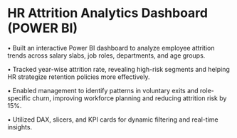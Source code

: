# HR Attrition Analytics Dashboard (POWER BI)

•	Built an interactive Power BI dashboard to analyze employee attrition trends across salary slabs, job roles, departments, and age groups.

•	Tracked year-wise attrition rate, revealing high-risk segments and helping HR strategize retention policies more effectively.

•	Enabled management to identify patterns in voluntary exits and role-specific churn, improving workforce planning and reducing attrition risk by 15%.

• Utilized DAX, slicers, and KPI cards for dynamic filtering and real-time insights.
